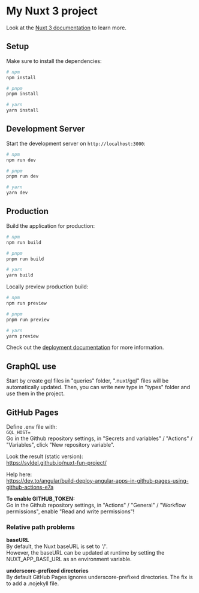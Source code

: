 # My Nuxt 3 project

Look at the [Nuxt 3 documentation](https://nuxt.com/docs/getting-started/introduction) to learn more.

## Setup

Make sure to install the dependencies:

```bash
# npm
npm install

# pnpm
pnpm install

# yarn
yarn install
```

## Development Server

Start the development server on `http://localhost:3000`:

```bash
# npm
npm run dev

# pnpm
pnpm run dev

# yarn
yarn dev
```

## Production

Build the application for production:

```bash
# npm
npm run build

# pnpm
pnpm run build

# yarn
yarn build
```

Locally preview production build:

```bash
# npm
npm run preview

# pnpm
pnpm run preview

# yarn
yarn preview
```

Check out the [deployment documentation](https://nuxt.com/docs/getting-started/deployment) for more information.

## GraphQL use

Start by create gql files in "queries" folder, ".nuxt/gql" files will be automatically updated.
Then, you can write new type in "types" folder and use them in the project.

## GitHub Pages

Define .env file with:\
`GQL_HOST=`\
Go in the Github repository settings, in "Secrets and variables" / "Actions" / "Variables", click "New repository variable".

Look the result (static version):\
https://syldel.github.io/nuxt-fun-project/

Help here:\
https://dev.to/angular/build-deploy-angular-apps-in-github-pages-using-github-actions-e7a

**To enable GITHUB_TOKEN:**\
Go in the Github repository settings, in "Actions" / "General" / "Workflow permissions", enable "Read and write permissions"!

### Relative path problems

**baseURL**\
By default, the Nuxt baseURL is set to '/'.\
However, the baseURL can be updated at runtime by setting the NUXT_APP_BASE_URL as an environment variable.

**underscore-prefixed directories**\
By default GitHub Pages ignores underscore-prefixed directories. The fix is to add a .nojekyll file.

